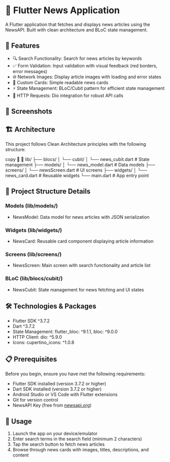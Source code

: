 # 📰 Flutter News Application

A Flutter application that fetches and displays news articles using the NewsAPI. Built with clean architecture and BLoC state management.

## 🚀 Features

- 🔍 Search Functionality: Search for news articles by keywords
- ✅ Form Validation: Input validation with visual feedback (red borders, error messages)
- 🌐 Network Images: Display article images with loading and error states
- 🎨 Custom Cards: Simple readable news cards
- ⚡️ State Management: BLoC/Cubit pattern for efficient state management
- 🔄 HTTP Requests: Dio integration for robust API calls

## 📸 Screenshots

## 🏗 Architecture

This project follows Clean Architecture principles with the following structure:

copy


lib/
├── blocs/
│   └── cubit/
│       └── news_cubit.dart          # State management
├── models/
│   └── news_model.dart              # Data models
├── screens/
│   └── newsScreen.dart              # UI screens
├── widgets/
│   └── news_card.dart               # Reusable widgets
└── main.dart                        # App entry point

## 📁 Project Structure Details

### Models (lib/models/)

- NewsModel: Data model for news articles with JSON serialization

### Widgets (lib/widgets/)

- NewsCard: Reusable card component displaying article information

### Screens (lib/screens/)

- NewsScreen: Main screen with search functionality and article list

### BLoC (lib/blocs/cubit/)

- NewsCubit: State management for news fetching and UI states

## 🛠 Technologies & Packages

- Flutter SDK ^3.7.2
- Dart ^3.7.2
- State Management: flutter_bloc: ^9.1.1, bloc: ^9.0.0
- HTTP Client: dio: ^5.9.0
- Icons: cupertino_icons: ^1.0.8

## 📋 Prerequisites

Before you begin, ensure you have met the following requirements:

- Flutter SDK installed (version 3.7.2 or higher)
- Dart SDK installed (version 3.7.2 or higher)
- Android Studio or VS Code with Flutter extensions
- Git for version control
- NewsAPI Key (free from [newsapi.org](https://newsapi.org/))

## 🎯 Usage

1. Launch the app on your device/emulator
2. Enter search terms in the search field (minimum 2 characters)
3. Tap the search button to fetch news articles
4. Browse through news cards with images, titles, descriptions, and content
